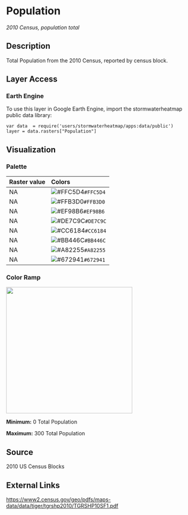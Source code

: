 Population
================

*2010 Census, population total*

## Description

Total Population from the 2010 Census, reported by census block.

## Layer Access

### Earth Engine

To use this layer in Google Earth Engine, import the stormwaterheatmap
public data library:

    var data  = require('users/stormwaterheatmap/apps:data/public')
    layer = data.rasters["Population"]

## Visualization

### Palette

| Raster value | Colors                                                                    |
|:-------------|:--------------------------------------------------------------------------|
| NA           | ![\#FFC5D4](https://via.placeholder.com/15/FFC5D4/000000?text=+)`#FFC5D4` |
| NA           | ![\#FFB3D0](https://via.placeholder.com/15/FFB3D0/000000?text=+)`#FFB3D0` |
| NA           | ![\#EF98B6](https://via.placeholder.com/15/EF98B6/000000?text=+)`#EF98B6` |
| NA           | ![\#DE7C9C](https://via.placeholder.com/15/DE7C9C/000000?text=+)`#DE7C9C` |
| NA           | ![\#CC6184](https://via.placeholder.com/15/CC6184/000000?text=+)`#CC6184` |
| NA           | ![\#BB446C](https://via.placeholder.com/15/BB446C/000000?text=+)`#BB446C` |
| NA           | ![\#A82255](https://via.placeholder.com/15/A82255/000000?text=+)`#A82255` |
| NA           | ![\#672941](https://via.placeholder.com/15/672941/000000?text=+)`#672941` |

### Color Ramp

<img src="C:/Users/CNilsen/Documents/repos/heatmap_earthengine/layer_docs/population_files/figure-gfm/unnamed-chunk-9-1.png" width="340" />

**Minimum:** 0 Total Population

**Maximum:** 300 Total Population

## Source

2010 US Census Blocks

## External Links

<a>https://www2.census.gov/geo/pdfs/maps-data/data/tiger/tgrshp2010/TGRSHP10SF1.pdf</a>
